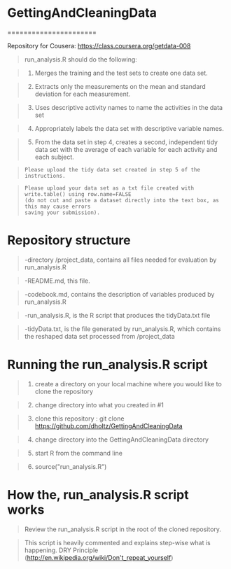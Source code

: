 # GettingAndCleaningData
======================

Repository for Cousera: https://class.coursera.org/getdata-008

> run_analysis.R should do the following:
   
>   1)  Merges the training and the test sets to create one data set.
 
>   2)  Extracts only the measurements on the mean and standard deviation for each measurement. 
 
>   3)  Uses descriptive activity names to name the activities in the data set
 
>   4)  Appropriately labels the data set with descriptive variable names. 
   
>   5)  From the data set in step 4, creates a second, independent tidy data set with the average
>       of each variable for each activity and each subject.

>     Please upload the tidy data set created in step 5 of the instructions. 

>     Please upload your data set as a txt file created with write.table() using row.name=FALSE 
>     (do not cut and paste a dataset directly into the text box, as this may cause errors 
>     saving your submission).

Repository structure
====================
> -directory /project_data, contains all files needed for evaluation by run_analysis.R

> -README.md, this file.

> -codebook.md, contains the description of variables produced by run_analysis.R

> -run_analysis.R, is the R script that produces the tidyData.txt file 

> -tidyData.txt, is the file generated by run_analysis.R, which contains the reshaped
> data set processed from /project_data

Running the run_analysis.R script
===============================

> 1) create a directory on your local machine where you would like to clone the repository

> 2) change directory into what you created in #1

> 3) clone this repository : git clone https://github.com/dholtz/GettingAndCleaningData

> 4) change directory into the GettingAndCleaningData directory

> 5) start R from the command line

> 6) source("run_analysis.R") 

How the, run_analysis.R script works
====================================
> Review the run_analysis.R script in the root of the cloned repository.

> This script is heavily commented and explains step-wise what is happening.
> DRY Principle (http://en.wikipedia.org/wiki/Don't_repeat_yourself)
